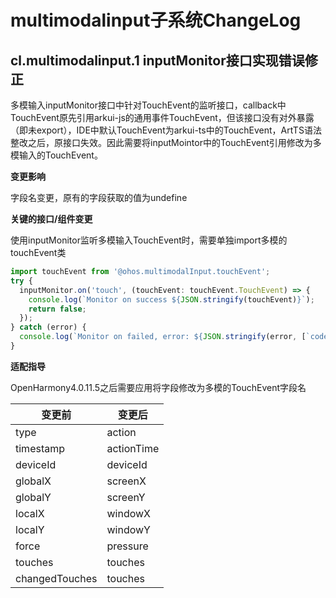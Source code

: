 #  multimodalinput子系统ChangeLog

##  cl.multimodalinput.1  inputMonitor接口实现错误修正

多模输入inputMonitor接口中针对TouchEvent的监听接口，callback中TouchEvent原先引用arkui-js的通用事件TouchEvent，但该接口没有对外暴露（即未export），IDE中默认TouchEvent为arkui-ts中的TouchEvent，ArtTS语法整改之后，原接口失效。因此需要将inputMointor中的TouchEvent引用修改为多模输入的TouchEvent。

**变更影响**

字段名变更，原有的字段获取的值为undefine

**关键的接口/组件变更**

使用inputMonitor监听多模输入TouchEvent时，需要单独import多模的touchEvent类

```ts
import touchEvent from '@ohos.multimodalInput.touchEvent';
try {
  inputMonitor.on('touch', (touchEvent: touchEvent.TouchEvent) => {
    console.log(`Monitor on success ${JSON.stringify(touchEvent)}`);
    return false;
  });
} catch (error) {
  console.log(`Monitor on failed, error: ${JSON.stringify(error, [`code`, `message`])}`);
}
```

**适配指导**

OpenHarmony4.0.11.5之后需要应用将字段修改为多模的TouchEvent字段名

| 变更前         | 变更后     |
| -------------- | ---------- |
| type           | action     |
| timestamp      | actionTime |
| deviceId       | deviceId   |
| globalX        | screenX    |
| globalY        | screenY    |
| localX         | windowX    |
| localY         | windowY    |
| force          | pressure   |
| touches        | touches    |
| changedTouches | touches    |